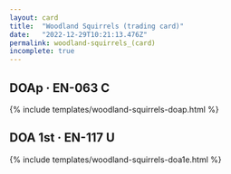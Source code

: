 ```yaml
---
layout: card
title:  "Woodland Squirrels (trading card)"
date:   "2022-12-29T10:21:13.476Z"
permalink: woodland-squirrels_(card)
incomplete: true
---
```


## DOAp &middot; EN-063 C

{% include templates/woodland-squirrels-doap.html %}


## DOA 1st &middot; EN-117 U

{% include templates/woodland-squirrels-doa1e.html %}
